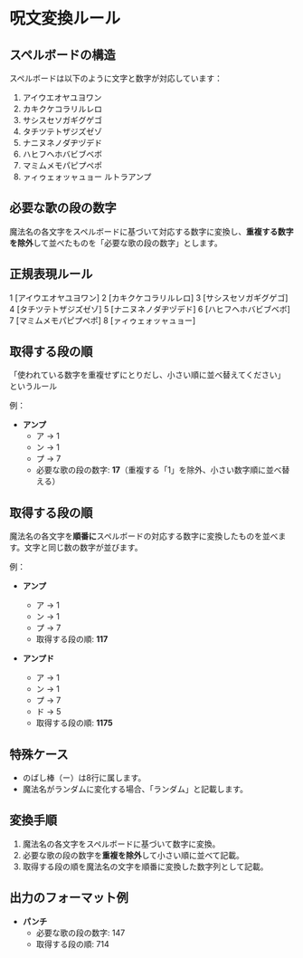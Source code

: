 # 呪文変換ルール

## スペルボードの構造
スペルボードは以下のように文字と数字が対応しています：

1. アイウエオヤユヨワン
2. カキクケコラリルレロ
3. サシスセソガギグゲゴ
4. タチツテトザジズゼゾ
5. ナニヌネノダヂヅデド
6. ハヒフヘホバビブベボ
7. マミムメモパピプペポ
8. ァィゥェォッャュョー
ルトラアンプ
## 必要な歌の段の数字
魔法名の各文字をスペルボードに基づいて対応する数字に変換し、**重複する数字を除外**して並べたものを「必要な歌の段の数字」とします。

## 正規表現ルール

1 [アイウエオヤユヨワン]
2 [カキクケコラリルレロ]
3 [サシスセソガギグゲゴ]
4 [タチツテトザジズゼゾ]
5 [ナニヌネノダヂヅデド]
6 [ハヒフヘホバビブベボ]
7 [マミムメモパピプペポ]
8 [ァィゥェォッャュョー]

## 取得する段の順

「使われている数字を重複せずにとりだし、小さい順に並べ替えてください」
というルール


例：
- **アンプ**
  - ア → 1
  - ン → 1
  - プ → 7
  - 必要な歌の段の数字: **17**（重複する「1」を除外、小さい数字順に並べ替える）

## 取得する段の順
魔法名の各文字を**順番に**スペルボードの対応する数字に変換したものを並べます。文字と同じ数の数字が並びます。

例：
- **アンプ**
  - ア → 1
  - ン → 1
  - プ → 7
  - 取得する段の順: **117**

- **アンプド**
  - ア → 1
  - ン → 1
  - プ → 7
  - ド → 5
  - 取得する段の順: **1175**

## 特殊ケース
- のばし棒（ー）は8行に属します。
- 魔法名がランダムに変化する場合、「ランダム」と記載します。

## 変換手順
1. 魔法名の各文字をスペルボードに基づいて数字に変換。
2. 必要な歌の段の数字を**重複を除外**して小さい順に並べて記載。
3. 取得する段の順を魔法名の文字を順番に変換した数字列として記載。

## 出力のフォーマット例

- **パンチ**
  - 必要な歌の段の数字: 147
  - 取得する段の順: 714
